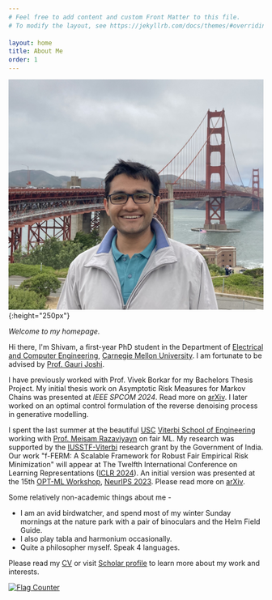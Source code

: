 ```yaml
---
# Feel free to add content and custom Front Matter to this file.
# To modify the layout, see https://jekyllrb.com/docs/themes/#overriding-theme-defaults

layout: home
title: About Me
order: 1
---
```




<!-- ### **Education** ###
1. B.Tech. in Electrical Engineering (2020 - 2024)<br/>
Indian Institute of Technology Bombay (Mumbai, India) -->

![my photo](images/IMG_2164.jpeg){:height="250px"}

_Welcome to my homepage._     

Hi there, I'm Shivam, a first-year PhD student in the Department of [Electrical and Computer Engineering](https://www.ece.cmu.edu), [Carnegie Mellon University](https://www.cmu.edu). I am fortunate to be advised by [Prof. Gauri Joshi](https://www.andrew.cmu.edu/user/gaurij/).         


                  
I have previously worked with Prof. Vivek Borkar for my Bachelors Thesis Project. My initial thesis work on Asymptotic Risk Measures for Markov Chains was presented at _IEEE SPCOM 2024_. Read more on [arXiv](https://arxiv.org/abs/2405.13513). I later worked on an optimal control formulation of the reverse denoising process in generative modelling.       

I spent the last summer at the beautiful [USC](https://www.usc.edu) [Viterbi School of Engineering](https://viterbischool.usc.edu) working with [Prof. Meisam Razaviyayn](https://sites.usc.edu/razaviyayn/) on fair ML. My research was supported by the [IUSSTF-Viterbi](https://iusstf.org/iusstf-viterbi-program) research grant by the Government of India. Our work "f-FERM: A Scalable Framework for Robust Fair Empirical Risk Minimization" will appear at The Twelfth International Conference on Learning Representations ([ICLR 2024](https://iclr.cc)). An initial version was presented at the 15th [OPT-ML Workshop](https://opt-ml.org), [NeurIPS 2023](https://neurips.cc). Please read more on [arXiv](https://arxiv.org/abs/2312.03259).  
 

Some relatively non-academic things about me - 
* I am an avid birdwatcher, and spend most of my winter Sunday mornings at the nature park with a pair of binoculars and the Helm Field Guide.
* I also play tabla and harmonium occasionally.
* Quite a philosopher myself. Speak 4 languages. 




Please read my [CV](/cv) or visit [Scholar profile](https://scholar.google.co.in/citations?user=-842QRIAAAAJ&hl=en) to learn more about my work and interests.       


<a href="https://info.flagcounter.com/HojU"><img src="https://s11.flagcounter.com/count2/HojU/bg_FFFFFF/txt_000000/border_CCCCCC/columns_2/maxflags_10/viewers_0/labels_0/pageviews_0/flags_0/percent_0/" alt="Flag Counter" border="0"></a>
